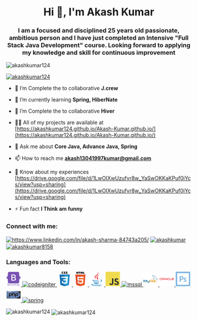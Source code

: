 <h1 align="center">Hi 👋, I'm Akash Kumar</h1>
<h3 align="center">I am a focused and disciplined 25 years old passionate, ambitious person and I have just completed an Intensive "Full Stack Java Development" course. Looking forward to applying my knowledge and skill for continuous improvement</h3>

<p align="left"> <img src="https://komarev.com/ghpvc/?username=akashkumar124&label=Profile%20views&color=0e75b6&style=flat" alt="akashkumar124" /> </p>

<p align="left"> <a href="https://github.com/ryo-ma/github-profile-trophy"><img src="https://github-profile-trophy.vercel.app/?username=akashkumar124" alt="akashkumar124" /></a> </p>

- 👯 I’m Complete the to collaborative **J.crew**

- 🌱 I’m currently learning **Spring, HiberNate**

- 👯 I’m Complete the to collaborative **Hiver**

- 👨‍💻 All of my projects are available at [https://akashkumar124.github.io/Akash-Kumar.github.io/](https://akashkumar124.github.io/Akash-Kumar.github.io/)

- 💬 Ask me about **Core Java, Advance Java, Spring**

- 📫 How to reach me **akash13041997kumar@gmail.com**

- 📄 Know about my experiences [https://drive.google.com/file/d/1LwOIXwUzufvr8w_YaSwOKKaKPuf0iYcs/view?usp=sharing](https://drive.google.com/file/d/1LwOIXwUzufvr8w_YaSwOKKaKPuf0iYcs/view?usp=sharing)

- ⚡ Fun fact **I Think am funny**

<h3 align="left">Connect with me:</h3>
<p align="left">
<a href="https://linkedin.com/in/https://www.linkedin.com/in/akash-sharma-84743a205/" target="blank"><img align="center" src="https://raw.githubusercontent.com/rahuldkjain/github-profile-readme-generator/master/src/images/icons/Social/linked-in-alt.svg" alt="https://www.linkedin.com/in/akash-sharma-84743a205/" height="30" width="40" /></a>
<a href="https://fb.com/akashkumar" target="blank"><img align="center" src="https://raw.githubusercontent.com/rahuldkjain/github-profile-readme-generator/master/src/images/icons/Social/facebook.svg" alt="akashkumar" height="30" width="40" /></a>
<a href="https://instagram.com/akashkumar8158" target="blank"><img align="center" src="https://raw.githubusercontent.com/rahuldkjain/github-profile-readme-generator/master/src/images/icons/Social/instagram.svg" alt="akashkumar8158" height="30" width="40" /></a>
</p>

<h3 align="left">Languages and Tools:</h3>
<p align="left" style> <a href="https://getbootstrap.com" target="_blank" rel="noreferrer"> <img src="https://raw.githubusercontent.com/devicons/devicon/master/icons/bootstrap/bootstrap-plain-wordmark.svg" alt="bootstrap" width="40" height="40"/> </a> <a href="https://codeigniter.com" target="_blank" rel="noreferrer"> <img src="https://cdn.worldvectorlogo.com/logos/codeigniter.svg" alt="codeigniter" width="40" height="40"/> </a> <a href="https://www.w3schools.com/css/" target="_blank" rel="noreferrer"> <img src="https://raw.githubusercontent.com/devicons/devicon/master/icons/css3/css3-original-wordmark.svg" alt="css3" width="40" height="40"/> </a> <a href="https://www.w3.org/html/" target="_blank" rel="noreferrer"> <img src="https://raw.githubusercontent.com/devicons/devicon/master/icons/html5/html5-original-wordmark.svg" alt="html5" width="40" height="40"/> </a> <a href="https://www.java.com" target="_blank" rel="noreferrer"> <img src="https://raw.githubusercontent.com/devicons/devicon/master/icons/java/java-original.svg" alt="java" width="40" height="40"/> </a> <a href="https://developer.mozilla.org/en-US/docs/Web/JavaScript" target="_blank" rel="noreferrer"> <img src="https://raw.githubusercontent.com/devicons/devicon/master/icons/javascript/javascript-original.svg" alt="javascript" width="40" height="40"/> </a> <a href="https://www.microsoft.com/en-us/sql-server" target="_blank" rel="noreferrer"> <img src="https://www.svgrepo.com/show/303229/microsoft-sql-server-logo.svg" alt="mssql" width="40" height="40"/> </a> <a href="https://www.mysql.com/" target="_blank" rel="noreferrer"> <img src="https://raw.githubusercontent.com/devicons/devicon/master/icons/mysql/mysql-original-wordmark.svg" alt="mysql" width="40" height="40"/> </a> <a href="https://www.oracle.com/" target="_blank" rel="noreferrer"> <img src="https://raw.githubusercontent.com/devicons/devicon/master/icons/oracle/oracle-original.svg" alt="oracle" width="40" height="40"/> </a> <a href="https://www.photoshop.com/en" target="_blank" rel="noreferrer"> <img src="https://raw.githubusercontent.com/devicons/devicon/master/icons/photoshop/photoshop-line.svg" alt="photoshop" width="40" height="40"/> </a> <a href="https://www.php.net" target="_blank" rel="noreferrer"> <img src="https://raw.githubusercontent.com/devicons/devicon/master/icons/php/php-original.svg" alt="php" width="40" height="40"/> </a> <a href="https://spring.io/" target="_blank" rel="noreferrer"> <img src="https://www.vectorlogo.zone/logos/springio/springio-icon.svg" alt="spring" width="40" height="40"/> </a> </p>

<p><img align="left" src="https://github-readme-stats.vercel.app/api/top-langs?username=akashkumar124&show_icons=true&locale=en&layout=compact" alt="akashkumar124" /></p>

<p>&nbsp;<img align="center" src="https://github-readme-stats.vercel.app/api?username=akashkumar124&show_icons=true&locale=en" alt="akashkumar124" /></p>


